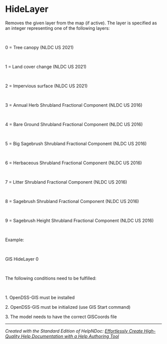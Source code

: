 # HideLayer

Removes the given layer from the map (if active). The layer is specified as an integer representing one of the following layers:

&nbsp;

&#48; = Tree canopy (NLDC US 2021)

&nbsp;

&#49; = Land cover change (NLDC US 2021)

&nbsp;

&#50; = Impervious surface (NLDC US 2021)

&nbsp;

&#51; = Annual Herb Shrubland Fractional Component (NLDC US 2016)

&nbsp;

&#52; = Bare Ground Shrubland Fractional Component (NLDC US 2016)

&nbsp;

&#53; = Big Sagebrush Shrubland Fractional Component (NLDC US 2016)

&nbsp;

&#54; = Herbaceous Shrubland Fractional Component (NLDC US 2016)

&nbsp;

&#55; = Litter Shrubland Fractional Component (NLDC US 2016)

&nbsp;

&#56; = Sagebrush Shrubland Fractional Component (NLDC US 2016)

&nbsp;

&#57; = Sagebrush Height Shrubland Fractional Component (NLDC US 2016)

&nbsp;

Example:

&nbsp;

GIS HideLayer 0

&nbsp;

The following conditions need to be fulfilled:

&nbsp;

&#49;. OpenDSS-GIS must be installed

&#50;. OpenDSS-GIS must be initialized (use GIS Start command)

&#51;. The model needs to have the correct GISCoords file

***
_Created with the Standard Edition of HelpNDoc: [Effortlessly Create High-Quality Help Documentation with a Help Authoring Tool](<https://www.helpauthoringsoftware.com>)_
